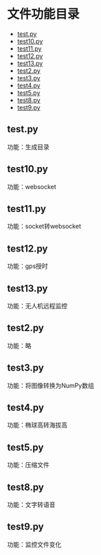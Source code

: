 # 文件功能目录

- [test.py](#test.py)
- [test10.py](#test10.py)
- [test11.py](#test11.py)
- [test12.py](#test12.py)
- [test13.py](#test13.py)
- [test2.py](#test2.py)
- [test3.py](#test3.py)
- [test4.py](#test4.py)
- [test5.py](#test5.py)
- [test8.py](#test8.py)
- [test9.py](#test9.py)

## test.py

功能：生成目录

## test10.py

功能：websocket

## test11.py

功能：socket转websocket

## test12.py

功能：gps授时

## test13.py

功能：无人机远程监控

## test2.py

功能：略

## test3.py

功能：将图像转换为NumPy数组

## test4.py

功能：椭球高转海拔高

## test5.py

功能：压缩文件

## test8.py

功能：文字转语音

## test9.py

功能：监控文件变化


